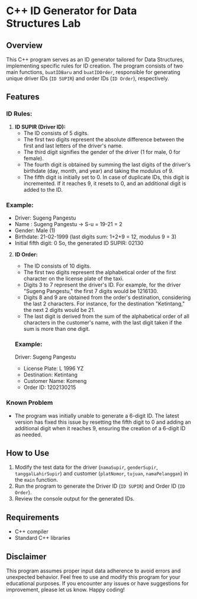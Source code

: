 # C++ ID Generator for Data Structures Lab

## Overview

This C++ program serves as an ID generator tailored for Data Structures, implementing specific rules for ID creation. The program consists of two main functions, `buatIDBaru` and `buatIDOrder`, responsible for generating unique driver IDs (`ID SUPIR`) and order IDs (`ID Order`), respectively.

## Features

### ID Rules:

1. **ID SUPIR (Driver ID):**
   - The ID consists of 5 digits.
   - The first two digits represent the absolute difference between the first and last letters of the driver's name.
   - The third digit signifies the gender of the driver (1 for male, 0 for female).
   - The fourth digit is obtained by summing the last digits of the driver's birthdate (day, month, and year) and taking the modulus of 9.
   - The fifth digit is initially set to 0. In case of duplicate IDs, this digit is incremented. If it reaches 9, it resets to 0, and an additional digit is added to the ID.
  
  ### Example:
   - Driver: Sugeng Pangestu
   - Name : Sugeng Pangestu -> S-u = 19-21 = 2
   - Gender: Male (1)
   - Birthdate: 21-02-1999 (last digits sum: 1+2+9 = 12, modulus 9 = 3)
   - Initial fifth digit: 0
   So, the generated ID SUPIR: 02130

2. **ID Order:**
   - The ID consists of 10 digits.
   - The first two digits represent the alphabetical order of the first character on the license plate of the taxi.
   - Digits 3 to 7 represent the driver's ID. For example, for the driver "Sugeng Pangestu," the first 7 digits would be 1216130.
   - Digits 8 and 9 are obtained from the order's destination, considering the last 2 characters. For instance, for the destination "Ketintang," the next 2 digits would be 21.
   - The last digit is derived from the sum of the alphabetical order of all characters in the customer's name, with the last digit taken if the sum is more than one digit.

   ### Example:
   Driver: Sugeng Pangestu
   - License Plate: L 1996 YZ
   - Destination: Ketintang
   - Customer Name: Komeng
   - Order ID: 1202130215

### Known Problem

- The program was initially unable to generate a 6-digit ID. The latest version has fixed this issue by resetting the fifth digit to 0 and adding an additional digit when it reaches 9, ensuring the creation of a 6-digit ID as needed.

## How to Use

1. Modify the test data for the driver (`namaSupir`, `genderSupir`, `tanggalLahirSupir`) and customer (`platNomor`, `tujuan`, `namaPelanggan`) in the `main` function.
2. Run the program to generate the Driver ID (`ID SUPIR`) and Order ID (`ID Order`).
3. Review the console output for the generated IDs.

## Requirements

- C++ compiler
- Standard C++ libraries

## Disclaimer

This program assumes proper input data adherence to avoid errors and unexpected behavior.
Feel free to use and modify this program for your educational purposes. If you encounter any issues or have suggestions for improvement, please let us know.
Happy coding!
